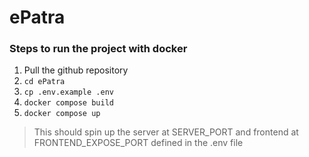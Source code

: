# ePatra

### Steps to run the project with docker
1. Pull the github repository
2. `cd ePatra`
3. `cp .env.example .env`
4. `docker compose build`
5. `docker compose up`

> This should spin up the server at SERVER_PORT and frontend at FRONTEND_EXPOSE_PORT defined in the .env file